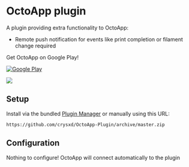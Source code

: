 # OctoApp plugin
A plugin providing extra functionality to OctoApp:

- Remote push notification for events like print completion or filament change required

Get OctoApp on Google Play!

[![Google Play](https://github.com/crysxd/OctoApp-Plugin/blob/master/images/google_play.png)](https://play.google.com/store/apps/details?id=de.crysxd.octoapp&hl=en&gl=US)

![](https://github.com/crysxd/OctoApp-Plugin/blob/master/images/carousel.gif)


## Setup
Install via the bundled [Plugin Manager](https://docs.octoprint.org/en/master/bundledplugins/pluginmanager.html)
or manually using this URL:

	https://github.com/crysxd/OctoApp-Plugin/archive/master.zip

## Configuration
Nothing to configure! OctoApp will connect automatically to the plugin

